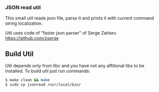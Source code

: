 ### JSON read util

This small util reads json file, parse it and prints it
with current command string localization.

Util uses code of "faster json parser" of Serge Zaitsev.
https://github.com/zserge

## Build Util

Util depends only from libc and you have not any affitional libs to be installed. To build util just run commands:

```sh
$ make clean && make
$ sudo cp jsonread /usr/local/bin/
```
